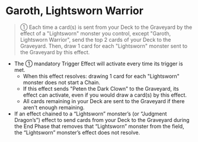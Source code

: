 # Garoth, Lightsworn Warrior

> ① Each time a card(s) is sent from your Deck to the Graveyard by the effect of a "Lightsworn" monster you control, except "Garoth, Lightsworn Warrior", send the top 2 cards of your Deck to the Graveyard. Then, draw 1 card for each "Lightsworn" monster sent to the Graveyard by this effect.

*   The ① mandatory Trigger Effect will activate every time its trigger is met.
    *   When this effect resolves: drawing 1 card for each "Lightsworn" monster does not start a Chain.
    *   If this effect sends "Peten the Dark Clown" to the Graveyard, its effect can activate, even if you would draw a card(s) by this effect.
    *   All cards remaining in your Deck are sent to the Graveyard if there aren't enough remaining.
*   If an effect chained to a “Lightsworn” monster’s (or “Judgment Dragon’s”) effect to send cards from your Deck to the Graveyard during the End Phase that removes that “Lightsworn” monster from the field, the “Lightsworn” monster’s effect does not resolve.
